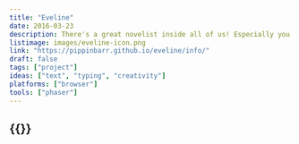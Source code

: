 ```yaml
---
title: "Eveline"
date: 2016-03-23
description: There's a great novelist inside all of us! Especially you! You just need to get started! Write! Read! Write-read! What is that?! Find out!
listimage: images/eveline-icon.png
link: "https://pippinbarr.github.io/eveline/info/"
draft: false
tags: ["project"]
ideas: ["text", "typing", "creativity"]
platforms: ["browser"]
tools: ["phaser"]
---
```


## {{<param title >}}
